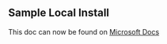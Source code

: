 ## Sample Local Install

This doc can now be found on [Microsoft Docs](https://docs.microsoft.com/power-platform/guidance/coe/cli/sample-local-install)